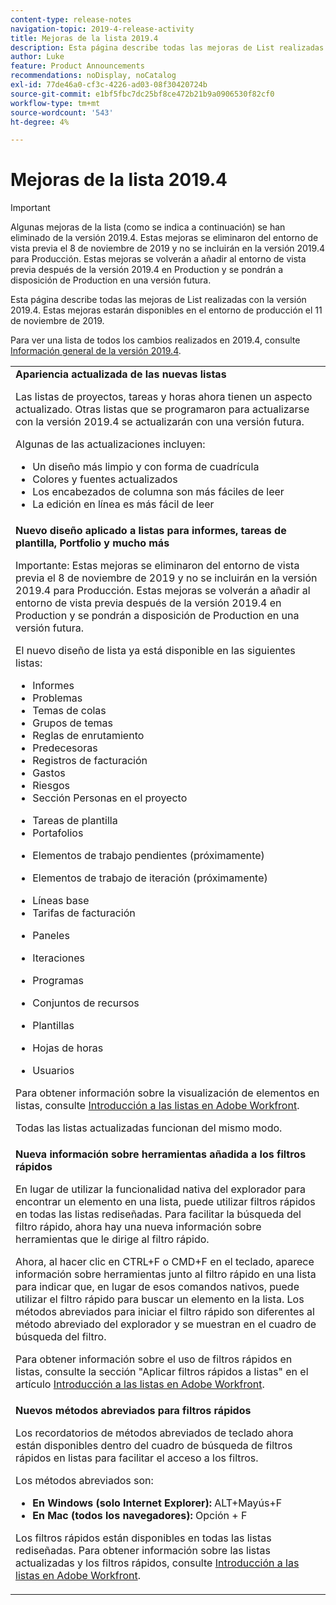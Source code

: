 ```yaml
---
content-type: release-notes
navigation-topic: 2019-4-release-activity
title: Mejoras de la lista 2019.4
description: Esta página describe todas las mejoras de List realizadas con la versión 2019.4. Estas mejoras estarán disponibles en el entorno de producción el 11 de noviembre de 2019.
author: Luke
feature: Product Announcements
recommendations: noDisplay, noCatalog
exl-id: 77de46a0-cf3c-4226-ad03-08f30420724b
source-git-commit: e1bf5fbc7dc25bf8ce472b21b9a0906530f82cf0
workflow-type: tm+mt
source-wordcount: '543'
ht-degree: 4%

---
```


# Mejoras de la lista 2019.4

>[!IMPORTANT]
>
>Algunas mejoras de la lista (como se indica a continuación) se han eliminado de la versión 2019.4. Estas mejoras se eliminaron del entorno de vista previa el 8 de noviembre de 2019 y no se incluirán en la versión 2019.4 para Producción. Estas mejoras se volverán a añadir al entorno de vista previa después de la versión 2019.4 en Production y se pondrán a disposición de Production en una versión futura.

Esta página describe todas las mejoras de List realizadas con la versión 2019.4. Estas mejoras estarán disponibles en el entorno de producción el 11 de noviembre de 2019.

Para ver una lista de todos los cambios realizados en 2019.4, consulte [Información general de la versión 2019.4](../../../../product-announcements/product-releases/quarterly-release-archive/2019.4-release-activity/2019-4-release-activity-overview.md).

<table style="table-layout:auto"> 
 <col> 
 <tbody> 
  <tr> 
   <td><strong>Apariencia actualizada de las nuevas listas</strong> <p>Las listas de proyectos, tareas y horas ahora tienen un aspecto actualizado. Otras listas que se programaron para actualizarse con la versión 2019.4 se actualizarán con una versión futura.</p> <p>Algunas de las actualizaciones incluyen:</p> 
    <ul> 
     <li>Un diseño más limpio y con forma de cuadrícula</li> 
     <li>Colores y fuentes actualizados</li> 
     <li>Los encabezados de columna son más fáciles de leer</li> 
     <li>La edición en línea es más fácil de leer</li> 
    </ul> </td> 
  </tr> 
  <tr> 
   <td><strong>Nuevo diseño aplicado a listas para informes, tareas de plantilla, Portfolio y mucho más</strong> <p>Importante: Estas mejoras se eliminaron del entorno de vista previa el 8 de noviembre de 2019 y no se incluirán en la versión 2019.4 para Producción. Estas mejoras se volverán a añadir al entorno de vista previa después de la versión 2019.4 en Production y se pondrán a disposición de Production en una versión futura.</p> <p>El nuevo diseño de lista ya está disponible en las siguientes listas:</p> 
    <ul> 
     <li>Informes </li> 
     <li>Problemas</li> 
     <li>Temas de colas </li> 
     <li>Grupos de temas </li> 
     <li>Reglas de enrutamiento </li> 
     <li>Predecesoras </li> 
     <li>Registros de facturación </li> 
     <li>Gastos </li> 
     <li>Riesgos </li> 
     <li>Sección Personas en el proyecto </li> 
    </ul> 
    <ul> 
     <li>Tareas de plantilla </li> 
     <li>Portafolios </li> 
     <li> <p>Elementos de trabajo pendientes (próximamente)</p> </li> 
     <li> <p>Elementos de trabajo de iteración (próximamente) </p> </li> 
     <li>Líneas base </li> 
     <li>Tarifas de facturación </li> 
     <li> <p>Paneles </p> </li> 
     <li> <p>Iteraciones </p> </li> 
     <li> <p>Programas </p> </li> 
     <li> <p>Conjuntos de recursos </p> </li> 
     <li> <p>Plantillas </p> </li> 
     <li> <p>Hojas de horas </p> </li> 
     <li> <p>Usuarios </p> </li> 
    </ul> <p>Para obtener información sobre la visualización de elementos en listas, consulte <a href="../../../../workfront-basics/navigate-workfront/use-lists/view-items-in-a-list.md" class="MCXref xref" xrefformat="{para}">Introducción a las listas en Adobe Workfront</a>.</p> <p>Todas las listas actualizadas funcionan del mismo modo. </p> </td> 
  </tr> 
  <tr> 
   <td> 
    <div> 
     <strong>Nueva información sobre herramientas añadida a los filtros rápidos</strong> 
     <p> En lugar de utilizar la funcionalidad nativa del explorador para encontrar un elemento en una lista, puede utilizar filtros rápidos en todas las listas rediseñadas. Para facilitar la búsqueda del filtro rápido, ahora hay una nueva información sobre herramientas que le dirige al filtro rápido.</p> 
     <p>Ahora, al hacer clic en CTRL+F o CMD+F en el teclado, aparece información sobre herramientas junto al filtro rápido en una lista para indicar que, en lugar de esos comandos nativos, puede utilizar el filtro rápido para buscar un elemento en la lista. Los métodos abreviados para iniciar el filtro rápido son diferentes al método abreviado del explorador y se muestran en el cuadro de búsqueda del filtro.</p> 
     <p>Para obtener información sobre el uso de filtros rápidos en listas, consulte la sección "Aplicar filtros rápidos a listas" en el artículo <a href="../../../../workfront-basics/navigate-workfront/use-lists/view-items-in-a-list.md" class="MCXref xref" xrefformat="{para}">Introducción a las listas en Adobe Workfront</a>.</p> 
    </div> </td> 
  </tr> 
  <tr> 
   <td> 
    <div> 
     <strong>Nuevos métodos abreviados para filtros rápidos</strong> 
     <p>Los recordatorios de métodos abreviados de teclado ahora están disponibles dentro del cuadro de búsqueda de filtros rápidos en listas para facilitar el acceso a los filtros. </p> 
     <p>Los métodos abreviados son:</p> 
     <ul> 
      <li><strong>En Windows (solo Internet Explorer):</strong> ALT+Mayús+F</li> 
      <li><strong>En Mac (todos los navegadores):</strong> Opción + F</li> 
     </ul> 
     <p>Los filtros rápidos están disponibles en todas las listas rediseñadas. Para obtener información sobre las listas actualizadas y los filtros rápidos, consulte <a href="../../../../workfront-basics/navigate-workfront/use-lists/view-items-in-a-list.md" class="MCXref xref" xrefformat="{para}">Introducción a las listas en Adobe Workfront</a>.</p>
    </div> </td> 
  </tr> 
 </tbody> 
</table>
